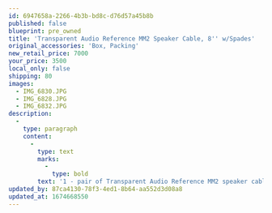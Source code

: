 ```yaml
---
id: 6947658a-2266-4b3b-bd8c-d76d57a45b8b
published: false
blueprint: pre_owned
title: 'Transparent Audio Reference MM2 Speaker Cable, 8'' w/Spades'
original_accessories: 'Box, Packing'
new_retail_price: 7000
your_price: 3500
local_only: false
shipping: 80
images:
  - IMG_6830.JPG
  - IMG_6828.JPG
  - IMG_6832.JPG
description:
  -
    type: paragraph
    content:
      -
        type: text
        marks:
          -
            type: bold
        text: '1 - pair of Transparent Audio Reference MM2 speaker cables, 8'' length, spade termination and in near perfect condition with original box, packing and materials. There were traded in by the original owner, who is meticulous in caring for his components and they sold as new for $7,000.00'
updated_by: 87ca4130-78f3-4ed1-8b64-aa552d3d08a8
updated_at: 1674668550
---
```

